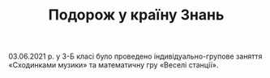 ﻿---
title: Подорож у країну Знань
---

03.06.2021 р. у 3-Б класі було проведено індивідуально-групове заняття «Сходинками музики» та математичну гру «Веселі станції».

<slideshow />
